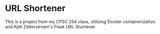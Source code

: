 # URL Shortener
 This is a project from my CPSC 254 class, utilizing Docker containerization and Kjell Zetterstroem's Flask URL Shortener
